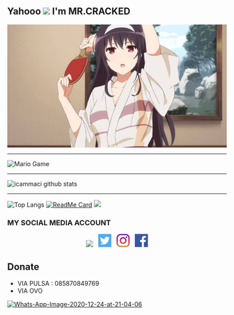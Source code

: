 ## Yahooo <img src="https://github.com/TheDudeThatCode/TheDudeThatCode/blob/master/Assets/Hi.gif" width="29px"> I'm MR.CRACKED
<img align="center" height="auto" src="https://github.com/icammaci/icammaci/blob/main/img/images%20(15).jpeg"/>

___

<img src="https://github.com/TheDudeThatCode/TheDudeThatCode/blob/master/Assets/Mario_Gameplay.gif" alt="Mario Game" width="600" />

___

![icammaci github stats](https://github-readme-stats.vercel.app/api?username=icammaci&show_icons=true&theme=buefy&show_owner=true)
___

![Top Langs](https://github-readme-stats.vercel.app/api/top-langs/?username=icammaci&theme=buefy&hide=css,html)
[![ReadMe Card](https://github-readme-stats.vercel.app/api/pin/?username=icammaci&repo=icam-bot&theme=buefy)](https://github.com/icammaci/icam-bot)
![](https://github-profile-trophy.vercel.app/?username=icammaci&row=2&column=3)

### MY SOCIAL MEDIA ACCOUNT
 
<p align='center'>
   <a href="https://api.whatsapp.com/send?phone=+628978049825&text=Halo"><img height="30" src="https://web.whatsapp.com/img/favicon/1x/favicon.png"></a>&nbsp;&nbsp;
   <a href="https://twitter.com/mrcracked3"><img height="30" src="https://github.com/icammaci/icammaci/blob/main/twitter.png?raw=true"></a>&nbsp;&nbsp;
   <a href="https://instagram.com/cracked_212"><img height="30" src="https://github.com/icammaci/icammaci/blob/main/instagram.jpg?raw=true"></a>&nbsp;&nbsp;
   <a href="https://www.facebook.com/icam.maci.526"><img height="30" src="https://github.com/icammaci/icammaci/blob/main/facebook.png?raw=true"></a>
</P>

## Donate
- VIA PULSA : 085870849769
- VIA OVO

<a href="https://imgbb.com/"><img src="https://i.ibb.co/d4ywqVJ/Whats-App-Image-2020-12-24-at-21-04-06.jpg" alt="Whats-App-Image-2020-12-24-at-21-04-06" border="0"></a>
